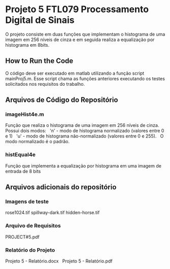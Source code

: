 # Projeto 5 FTL079 Processamento Digital de Sinais

O projeto consiste em duas funções que implementam o histograma de uma imagem em 256 níveis de cinza e em seguida realiza
a equalização por histograma em 8bits.

## How to Run the Code
O código deve ser executado em matlab utilizando a função script mainProj5.m. Esse script chama as funções anteriores
executando os testes solicitados nos requisitos do trabalho.

## Arquivos de Código do Repositório

### imageHist4e.m

Função que realiza o histograma de uma imagem em 256 níveis de cinza. Possui dois modos: &nbsp;
'n' - modo de histograma normalizado (valores entre 0 e 1) &nbsp;
'u' - modo de histograma não-normalizado (valores entre 0 e 255). &nbsp;
O modo normalizado é o padrão.

### histEqual4e

Função que implementa a equalização por histograma em uma imagem de entrada de 8 bits

## Arquivos adicionais do repositório

### Imagens de teste
rose1024.tif
spillway-dark.tif
hidden-horse.tif

### Arquivo de Requisitos
PROJECT#5.pdf

### Relatório do Projeto
Projeto 5 - Relatório.docx &nbsp;
Projeto 5 - Relatório.pdf